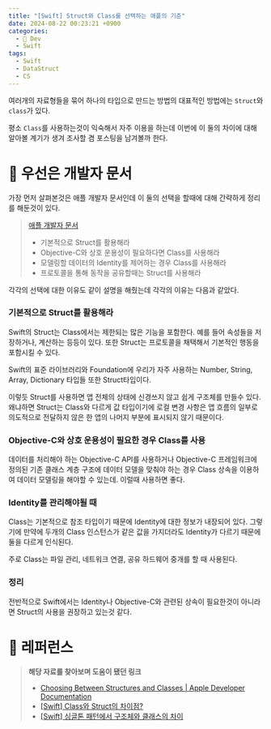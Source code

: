 ```yaml
---
title: "[Swift] Struct와 Class를 선택하는 애플의 기준"
date: 2024-08-22 00:23:21 +0900
categories:
  - 🍎 Dev
  - Swift
tags:
  - Swift
  - DataStruct
  - CS
---
```

여러개의 자료형들을 묶어 하나의 타입으로 만드는 방법의 대표적인 방법에는 `Struct`와 `class`가 있다.

평소 `Class`를 사용하는것이 익숙해서 자주 이용을 하는데 이번에 이 둘의 차이에 대해 알아볼 계기가 생겨 조사할 겸 포스팅을 남겨볼까 한다.

# 🍏 우선은 개발자 문서
가장 먼저 살펴본것은 애플 개발자 문서인데 이 둘의 선택을 할때에 대해 간략하게 정리를 해둔것이 있다.
> [애플 개발자 문서](https://developer.apple.com/documentation/swift/choosing-between-structures-and-classes)
> - 기본적으로 Struct를 활용해라
> - Objective-C와 상호 운용성이 필요하다면 Class를 사용해라
> - 모델링할 데이터의 Identity를 제어하는 경우 Class를 사용해라
> - 프로토콜을 통해 동작을 공유할때는 Struct를 사용해라

각각의 선택에 대한 이유도 같이 설명을 해줬는데 각각의 이유는 다음과 같았다.
### 기본적으로 Struct를 활용해라
Swift의 Struct는 Class에서는 제한되는 많은 기능을 포함한다. 예를 들어 속성들을 저장하거나, 계산하는 등등이 있다. 또한 Struct는 프로토콜을 채택해서 기본적인 행동을 포함시킬 수 있다.

Swift의 표준 라이브러리와 Foundation에 우리가 자주 사용하는 Number, String, Array, Dictionary 타입들 또한 Struct타입이다.

이렇듯 Struct를 사용하면 앱 전체의 상태에 신경쓰지 않고 쉽게 구조체를 만들수 있다. 왜냐하면 Struct는 Class와 다르게 값 타입이기에 로컬 변경 사항은 앱 흐름의 일부로 의도적으로 전달하지 않은 한 앱의 나머지 부분에 표시되지 않기 때문이다. 

### Objective-C와 상호 운용성이 필요한 경우 Class를 사용
데이터를 처리해야 하는 Objective-C API를 사용하거나 Objective-C 프레임워크에 정의된 기존 클래스 계층 구조에 데이터 모델을 맞춰야 하는 경우 Class 상속을 이용하여 데이터 모델링을 해야할 수 있는데. 이럴때 사용하면 좋다.

### Identity를 관리해야될 때
Class는 기본적으로 참조 타입이기 때문에 Identity에 대한 정보가 내장되어 있다. 그렇기에 만약에 두개의 Class 인스턴스가 같은 값을 가지더라도 Identity가 다르기 때문에 둘을 다르게 인식된다.

주로 Class는 파일 관리, 네트워크 연결, 공유 하드웨어 중개를 할 때 사용된다. 

### 정리
전반적으로 Swift에서는 Identity나 Objective-C와 관련된 상속이 필요한것이 아니라면 Struct의 사용을 권장하고 있는것 같다.

# 🔗 레퍼런스
> **해당 자료를 찾아보며 도움이 됐던 링크**
> - [Choosing Between Structures and Classes \| Apple Developer Documentation](https://developer.apple.com/documentation/swift/choosing-between-structures-and-classes)
> - [[Swift] Class와 Struct의 차이점?](https://icksw.tistory.com/256)
> - [[Swift] 싱글톤 패턴에서 구조체와 클래스의 차이](https://so-kyte.tistory.com/169)